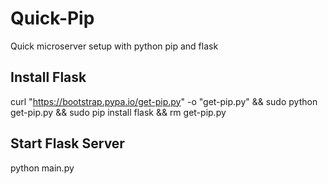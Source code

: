 # Quick-Pip
Quick microserver setup with python pip and flask

## Install Flask
curl "https://bootstrap.pypa.io/get-pip.py" -o "get-pip.py" && sudo python get-pip.py && sudo pip install flask && rm get-pip.py

## Start Flask Server
python main.py
